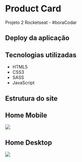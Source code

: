 # Product Card
Projeto 2 Rocketseat - #boraCodar
## Deploy da aplicação


## Tecnologias utilizadas
+ HTML5
+ CSS3
+ SASS
+ JavaScript

## Estrutura do site


## Home Mobile

<img src=".github/project-mobile.png">

## Home Desktop
<img src=".github/project-desktop.png">